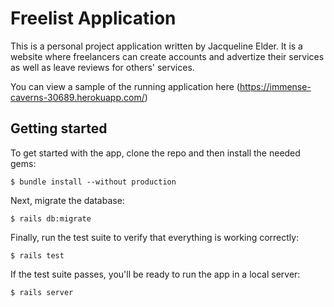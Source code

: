 # Freelist Application

This is a personal project application written by Jacqueline Elder. It is a website where freelancers can create accounts and advertize their services as well as leave reviews for others' services.

You can view a sample of the running application here (https://immense-caverns-30689.herokuapp.com/)

## Getting started

To get started with the app, clone the repo and then install the needed gems:

```
$ bundle install --without production
```

Next, migrate the database:

```
$ rails db:migrate
```

Finally, run the test suite to verify that everything is working correctly:

```
$ rails test
```

If the test suite passes, you'll be ready to run the app in a local server:

```
$ rails server
```
